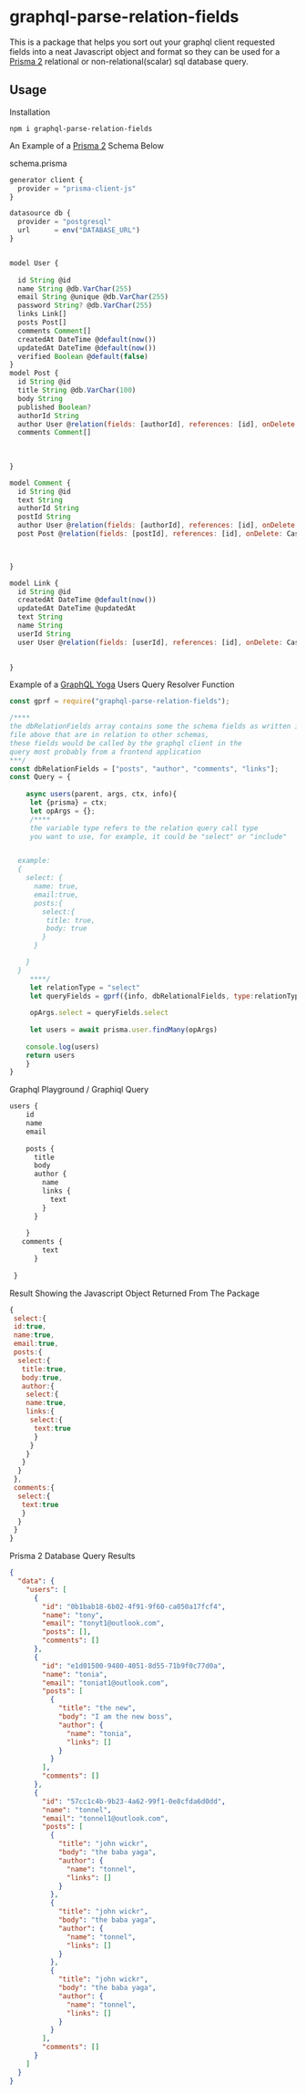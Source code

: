 # graphql-parse-relation-fields

This is a package that helps you sort out your graphql client requested fields into a neat Javascript object and format so they can be used for a  [Prisma 2](https://www.prisma.io/docs/concepts/components/prisma-schem) relational or non-relational(scalar) sql database query.





## Usage

Installation

```
npm i graphql-parse-relation-fields

```


An Example of a [ Prisma 2](https://www.prisma.io/docs/concepts/components/prisma-schem) Schema Below


schema.prisma

```javascript
generator client {
  provider = "prisma-client-js"
}

datasource db {
  provider = "postgresql"
  url      = env("DATABASE_URL")
}


model User {
  
  id String @id 
  name String @db.VarChar(255)
  email String @unique @db.VarChar(255)
  password String? @db.VarChar(255)
  links Link[]
  posts Post[] 
  comments Comment[] 
  createdAt DateTime @default(now())
  updatedAt DateTime @default(now())
  verified Boolean @default(false)
}
model Post {
  id String @id 
  title String @db.VarChar(100)
  body String 
  published Boolean?
  authorId String 
  author User @relation(fields: [authorId], references: [id], onDelete: Cascade)
  comments Comment[] 
  
 
  
}

model Comment {
  id String @id 
  text String
  authorId String 
  postId String 
  author User @relation(fields: [authorId], references: [id], onDelete: Cascade)
  post Post @relation(fields: [postId], references: [id], onDelete: Cascade)


  
}

model Link {
  id String @id
  createdAt DateTime @default(now())
  updatedAt DateTime @updatedAt
  text String 
  name String
  userId String 
  user User @relation(fields: [userId], references: [id], onDelete: Cascade)

  
}

```

Example of a [GraphQL Yoga](https://the-guild.dev/graphql/yoga-server/doc) Users Query Resolver Function

```javascript
const gprf = require("graphql-parse-relation-fields");

/****
the dbRelationFields array contains some the schema fields as written in the schema.prisma
file above that are in relation to other schemas,
these fields would be called by the graphql client in the
query most probably from a frontend application
***/
const dbRelationFields = ["posts", "author", "comments", "links"];
const Query = {
   
    async users(parent, args, ctx, info){
     let {prisma} = ctx;
     let opArgs = {};
     /****
     the variable type refers to the relation query call type
     you want to use, for example, it could be "select" or "include"


  example: 
  {
    select: {
      name: true,
      email:true,
      posts:{
        select:{
         title: true,
         body: true
        }
      }

    }
  }
     ****/
     let relationType = "select"
     let queryFields = gprf({info, dbRelationalFields, type:relationType})
   
     opArgs.select = queryFields.select
  
     let users = await prisma.user.findMany(opArgs)
   
    console.log(users)
    return users
    }
}
```

Graphql Playground / Graphiql Query

```graphql
users {
    id
    name
    email
  
    posts {
      title
      body
      author {
        name
        links {
          text
        }
      }
  
    }
   comments {
        text
      }
  
 }
```

Result Showing the Javascript Object Returned From The Package

```javascript
{
 select:{
 id:true,
 name:true,
 email:true,
 posts:{
  select:{
   title:true,
   body:true,
   author:{
    select:{
    name:true,
    links:{
     select:{
      text:true
      }
     }
    }
   }
  }
 },
 comments:{
  select:{
   text:true
   }
  }
 }
}
```

Prisma 2 Database Query Results

```json
{
  "data": {
    "users": [
      {
        "id": "0b1bab18-6b02-4f91-9f60-ca050a17fcf4",
        "name": "tony",
        "email": "tonyt1@outlook.com",
        "posts": [],
        "comments": []
      },
      {
        "id": "e1d01500-9480-4051-8d55-71b9f0c77d0a",
        "name": "tonia",
        "email": "toniat1@outlook.com",
        "posts": [
          {
            "title": "the new",
            "body": "I am the new boss",
            "author": {
              "name": "tonia",
              "links": []
            }
          }
        ],
        "comments": []
      },
      {
        "id": "57cc1c4b-9b23-4a62-99f1-0e8cfda6d0dd",
        "name": "tonnel",
        "email": "tonnel1@outlook.com",
        "posts": [
          {
            "title": "john wickr",
            "body": "the baba yaga",
            "author": {
              "name": "tonnel",
              "links": []
            }
          },
          {
            "title": "john wickr",
            "body": "the baba yaga",
            "author": {
              "name": "tonnel",
              "links": []
            }
          },
          {
            "title": "john wickr",
            "body": "the baba yaga",
            "author": {
              "name": "tonnel",
              "links": []
            }
          }
        ],
        "comments": []
      }
    ]
  }
}

```
